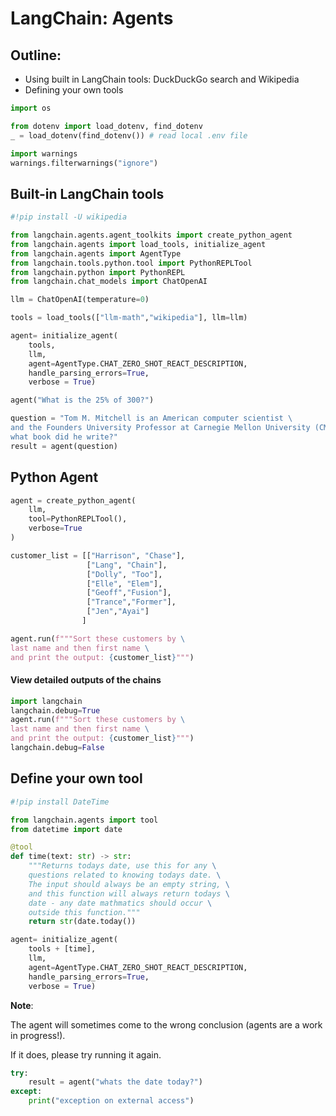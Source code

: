 # LangChain: Agents

## Outline:

* Using built in LangChain tools: DuckDuckGo search and Wikipedia
* Defining your own tools


```python
import os

from dotenv import load_dotenv, find_dotenv
_ = load_dotenv(find_dotenv()) # read local .env file

import warnings
warnings.filterwarnings("ignore")
```

## Built-in LangChain tools


```python
#!pip install -U wikipedia
```


```python
from langchain.agents.agent_toolkits import create_python_agent
from langchain.agents import load_tools, initialize_agent
from langchain.agents import AgentType
from langchain.tools.python.tool import PythonREPLTool
from langchain.python import PythonREPL
from langchain.chat_models import ChatOpenAI
```


```python
llm = ChatOpenAI(temperature=0)
```


```python
tools = load_tools(["llm-math","wikipedia"], llm=llm)
```


```python
agent= initialize_agent(
    tools, 
    llm, 
    agent=AgentType.CHAT_ZERO_SHOT_REACT_DESCRIPTION,
    handle_parsing_errors=True,
    verbose = True)
```


```python
agent("What is the 25% of 300?")
```


```python
question = "Tom M. Mitchell is an American computer scientist \
and the Founders University Professor at Carnegie Mellon University (CMU)\
what book did he write?"
result = agent(question) 
```

## Python Agent


```python
agent = create_python_agent(
    llm,
    tool=PythonREPLTool(),
    verbose=True
)
```


```python
customer_list = [["Harrison", "Chase"], 
                 ["Lang", "Chain"],
                 ["Dolly", "Too"],
                 ["Elle", "Elem"], 
                 ["Geoff","Fusion"], 
                 ["Trance","Former"],
                 ["Jen","Ayai"]
                ]
```


```python
agent.run(f"""Sort these customers by \
last name and then first name \
and print the output: {customer_list}""") 
```

#### View detailed outputs of the chains


```python
import langchain
langchain.debug=True
agent.run(f"""Sort these customers by \
last name and then first name \
and print the output: {customer_list}""") 
langchain.debug=False
```

## Define your own tool


```python
#!pip install DateTime
```


```python
from langchain.agents import tool
from datetime import date
```


```python
@tool
def time(text: str) -> str:
    """Returns todays date, use this for any \
    questions related to knowing todays date. \
    The input should always be an empty string, \
    and this function will always return todays \
    date - any date mathmatics should occur \
    outside this function."""
    return str(date.today())
```


```python
agent= initialize_agent(
    tools + [time], 
    llm, 
    agent=AgentType.CHAT_ZERO_SHOT_REACT_DESCRIPTION,
    handle_parsing_errors=True,
    verbose = True)
```

**Note**: 

The agent will sometimes come to the wrong conclusion (agents are a work in progress!). 

If it does, please try running it again.


```python
try:
    result = agent("whats the date today?") 
except: 
    print("exception on external access")
```


```python

```


```python

```


```python

```


```python

```


```python

```


```python

```


```python

```


```python

```


```python

```
